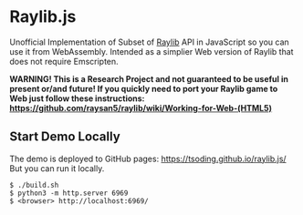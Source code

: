 # Raylib.js

Unofficial Implementation of Subset of [Raylib](https://github.com/raysan5/raylib) API in JavaScript so you can use it from WebAssembly. Intended as a simplier Web version of Raylib that does not require Emscripten.

**WARNING! This is a Research Project and not guaranteed to be useful in present or/and future! If you quickly need to port your Raylib game to Web just follow these instructions: https://github.com/raysan5/raylib/wiki/Working-for-Web-(HTML5)**

## Start Demo Locally

The demo is deployed to GitHub pages: https://tsoding.github.io/raylib.js/ But you can run it locally.

```console
$ ./build.sh
$ python3 -m http.server 6969
$ <browser> http://localhost:6969/
```
